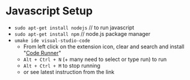 # Javascript Setup

+ `sudo apt-get install nodejs` // to run javascript
+ `sudo apt-get install npm` // node.js package manager
+ `umake ide visual-studio-code`
  + From left click on the extension icon, clear and search and install "[Code Runner](https://marketplace.visualstudio.com/items?itemName=formulahendry.code-runner)"
  + `Alt + Ctrl + N` (+ many need to select or type run) to run
  + `Alt + Ctrl + M` to stop running
  + or see latest instruction from the link
